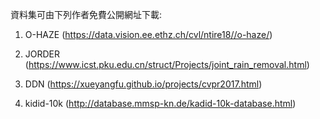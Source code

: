 資料集可由下列作者免費公開網址下載:

1. O-HAZE (https://data.vision.ee.ethz.ch/cvl/ntire18//o-haze/)

2. JORDER (https://www.icst.pku.edu.cn/struct/Projects/joint_rain_removal.html)

3. DDN (https://xueyangfu.github.io/projects/cvpr2017.html) 

4. kidid-10k (http://database.mmsp-kn.de/kadid-10k-database.html)